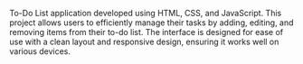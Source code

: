 To-Do List application developed using HTML, CSS, and JavaScript. This project allows users to efficiently manage their tasks by adding, editing, and removing items from their to-do list. 
The interface is designed for ease of use with a clean layout and responsive design, ensuring it works well on various devices.
